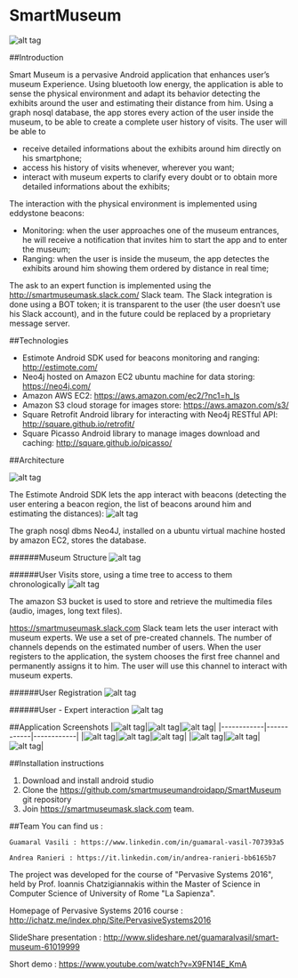 # SmartMuseum

![alt tag](https://github.com/andr3aranieri/smartmuseumimages/blob/master/app_icon.png)



##Introduction

Smart Museum is a pervasive Android application that enhances user’s museum Experience. 
Using bluetooth low energy, the application is able to sense the physical environment and adapt its behavior detecting the exhibits around the user and estimating their distance from him.
Using a graph nosql database, the app stores every action of the user inside the museum, to be able to create a complete user history of visits.
The user will be able to 
- receive detailed informations about the exhibits around him directly on his smartphone;
- access his history of visits whenever, wherever you want; 
- interact with museum experts to clarify every doubt or to obtain more detailed informations about the exhibits;

The interaction with the physical environment is implemented using eddystone beacons:
- Monitoring: when the user approaches one of the museum entrances, he will receive a notification that invites him to start the app and to enter the museum;
- Ranging: when the user is inside the museum, the app detectes the exhibits around him showing them ordered by distance in real time;

The ask to an expert function is implemented using the http://smartmuseumask.slack.com/ Slack team. 
The Slack integration is done using a BOT token; it is transparent to the user (the user doesn’t use his Slack account), and in the future could be replaced by a proprietary message server.



##Technologies

- Estimote Android SDK used for beacons monitoring and ranging: http://estimote.com/
- Neo4j hosted on Amazon EC2 ubuntu machine for data storing: https://neo4j.com/
- Amazon AWS EC2: https://aws.amazon.com/ec2/?nc1=h_ls
- Amazon S3 cloud storage for images store: https://aws.amazon.com/s3/
- Square Retrofit Android library for interacting with Neo4j RESTful API: http://square.github.io/retrofit/
- Square Picasso Android library to manage images download and caching: http://square.github.io/picasso/



##Architecture

![alt tag](https://github.com/andr3aranieri/smartmuseumimages/blob/master/architecture.png)

The Estimote Android SDK lets the app interact with beacons (detecting the user entering a beacon region, the list of beacons around him and estimating the distances):
![alt tag](https://github.com/andr3aranieri/smartmuseumimages/blob/master/arch_beacons.png)


The graph nosql dbms Neo4J, installed on a ubuntu virtual machine hosted by amazon EC2, stores the database.


######Museum Structure
![alt tag](https://github.com/andr3aranieri/smartmuseumimages/blob/master/arch_neo4j1.png)


######User Visits store, using a time tree to access to them chronologically
![alt tag](https://github.com/andr3aranieri/smartmuseumimages/blob/master/arch_neo4j2.png)


The amazon S3 bucket is used to store and retrieve the multimedia files (audio, images, long text files).

https://smartmuseumask.slack.com Slack team lets the user interact with museum experts. We use a set of pre-created channels. The number of channels depends on the estimated number of users. 
When the user registers to the application, the system chooses the first free channel and permanently assigns it to him. The user will use this channel to interact with museum experts.


######User Registration
![alt tag](https://github.com/andr3aranieri/smartmuseumimages/blob/master/arch_userregistration.png)


######User - Expert interaction
![alt tag](https://github.com/andr3aranieri/smartmuseumimages/blob/master/arch_userexpertinteraction.png)



##Application Screenshots
|![alt tag](https://github.com/andr3aranieri/smartmuseumimages/blob/master/s1.png)|![alt tag](https://github.com/andr3aranieri/smartmuseumimages/blob/master/s8.png)|![alt tag](https://github.com/andr3aranieri/smartmuseumimages/blob/master/s5.png)|
|------------|------------|------------|
|![alt tag](https://github.com/andr3aranieri/smartmuseumimages/blob/master/s9.png)|![alt tag](https://github.com/andr3aranieri/smartmuseumimages/blob/master/s6.png)|![alt tag](https://github.com/andr3aranieri/smartmuseumimages/blob/master/s4.png)|
|![alt tag](https://github.com/andr3aranieri/smartmuseumimages/blob/master/s3.png)|![alt tag](https://github.com/andr3aranieri/smartmuseumimages/blob/master/s10.png)|![alt tag](https://github.com/andr3aranieri/smartmuseumimages/blob/master/s2.png)|



##Installation instructions

1. Download and install android studio
2. Clone the https://github.com/smartmuseumandroidapp/SmartMuseum git repository
3. Join https://smartmuseumask.slack.com team.

##Team
You can find us : 

	Guamaral Vasili : https://www.linkedin.com/in/guamaral-vasil-707393a5
	
	Andrea Ranieri : https://it.linkedin.com/in/andrea-ranieri-bb6165b7

The project was developed for the course of "Pervasive Systems 2016", held by Prof. Ioannis Chatzigiannakis within the Master of Science in Computer Science of University of Rome "La Sapienza". 

Homepage of Pervasive Systems 2016 course : http://ichatz.me/index.php/Site/PervasiveSystems2016

SlideShare presentation : http://www.slideshare.net/guamaralvasil/smart-museum-61019999

Short demo : https://www.youtube.com/watch?v=X9FN14E_KmA

